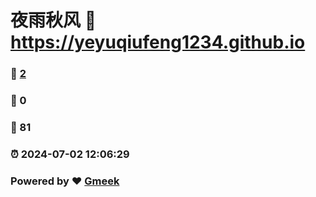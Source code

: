 # 夜雨秋风 :link: https://yeyuqiufeng1234.github.io 
### :page_facing_up: [2](https://yeyuqiufeng1234.github.io/tag.html) 
### :speech_balloon: 0 
### :hibiscus: 81 
### :alarm_clock: 2024-07-02 12:06:29 
### Powered by :heart: [Gmeek](https://github.com/Meekdai/Gmeek)
